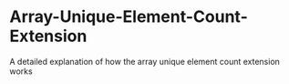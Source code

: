 # Array-Unique-Element-Count-Extension
A detailed explanation of how the array unique element count extension works



